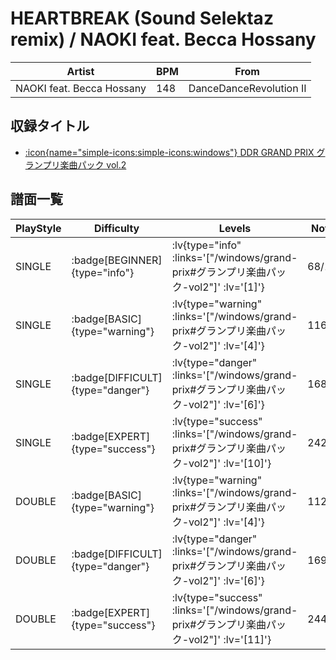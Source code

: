 # HEARTBREAK (Sound Selektaz remix) / NAOKI feat. Becca Hossany

|Artist|BPM|From|
|------|---|----|
|NAOKI feat. Becca Hossany|148|DanceDanceRevolution II|

## 収録タイトル

- [ :icon{name="simple-icons:simple-icons:windows"} DDR GRAND PRIX グランプリ楽曲パック vol.2](/windows/grand-prix#グランプリ楽曲パック-vol2)

## 譜面一覧

|PlayStyle|Difficulty|Levels|Notes|Movie|
|---------|----------|------|-----|-----|
|SINGLE| :badge[BEGINNER]{type="info"} | :lv{type="info" :links='["/windows/grand-prix#グランプリ楽曲パック-vol2"]' :lv='[1]'} |68/1||
|SINGLE| :badge[BASIC]{type="warning"} | :lv{type="warning" :links='["/windows/grand-prix#グランプリ楽曲パック-vol2"]' :lv='[4]'} |116/12||
|SINGLE| :badge[DIFFICULT]{type="danger"} | :lv{type="danger" :links='["/windows/grand-prix#グランプリ楽曲パック-vol2"]' :lv='[6]'} |168/23||
|SINGLE| :badge[EXPERT]{type="success"} | :lv{type="success" :links='["/windows/grand-prix#グランプリ楽曲パック-vol2"]' :lv='[10]'} |242/21||
|DOUBLE| :badge[BASIC]{type="warning"} | :lv{type="warning" :links='["/windows/grand-prix#グランプリ楽曲パック-vol2"]' :lv='[4]'} |112/13||
|DOUBLE| :badge[DIFFICULT]{type="danger"} | :lv{type="danger" :links='["/windows/grand-prix#グランプリ楽曲パック-vol2"]' :lv='[6]'} |169/33||
|DOUBLE| :badge[EXPERT]{type="success"} | :lv{type="success" :links='["/windows/grand-prix#グランプリ楽曲パック-vol2"]' :lv='[11]'} |244/29||
